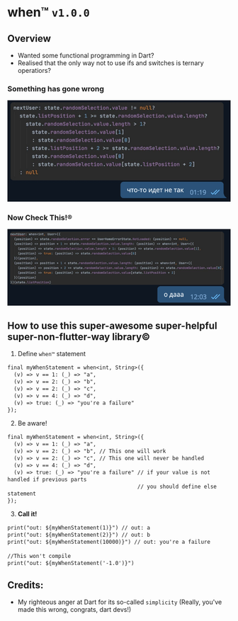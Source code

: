 # when™ `v1.0.0`

## Overview

* Wanted some functional programming in Dart?
* Realised that the only way not to use ifs and switches is ternary operatiors?

### Something has gone wrong
<img src="https://raw.githubusercontent.com/nk2IsHere/when/master/doc/ternary_hell.jpg"/>

### Now Check This!®
<img src="https://raw.githubusercontent.com/nk2IsHere/when/master/doc/when_heaven.png"/>

## How to use this super-awesome super-helpful super-non-flutter-way library©

1. Define `when™` statement
```
final myWhenStatement = when<int, String>({
  (v) => v == 1: (_) => "a",
  (v) => v == 2: (_) => "b",
  (v) => v == 2: (_) => "c",
  (v) => v == 4: (_) => "d",
  (v) => true: (_) => "you're a failure"
});
```
2. Be aware!
```
final myWhenStatement = when<int, String>({
  (v) => v == 1: (_) => "a",
  (v) => v == 2: (_) => "b", // This one will work
  (v) => v == 2: (_) => "c", // This one will never be handled
  (v) => v == 4: (_) => "d",
  (v) => true: (_) => "you're a failure" // if your value is not handled if previous parts
                                         // you should define else statement
});
```
3. **Call it!**
```
print("out: ${myWhenStatement(1)}") // out: a
print("out: ${myWhenStatement(2)}") // out: b
print("out: ${myWhenStatement(10000)}") // out: you're a failure

//This won't compile
print("out: ${myWhenStatement('-1.0')}")
```

## Credits:

* My righteous anger at Dart for its so-called `simplicity` (Really, you've made this wrong, congrats, dart devs!)
